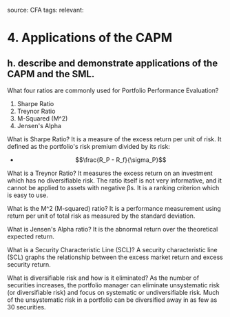 source: CFA
tags: 
relevant: 

# 4. Applications of the CAPM

## h. describe and demonstrate applications of the CAPM and the SML.

What four ratios are commonly used for Portfolio Performance Evaluation?
1. Sharpe Ratio
2. Treynor Ratio
3. M-Squared (M^2)
4. Jensen's Alpha

What is Sharpe Ratio?
It is a measure of the excess return per unit of risk. It defined as the portfolio's risk premium divided by its risk: 
- $$\frac{R_P - R_f}{\sigma_P}$$

What is a Treynor Ratio?
It measures the excess return on an investment which has no diversifiable risk. The ratio itself is not very informative, and it cannot be applied to assets with negative βs. It is a ranking criterion which is easy to use.

What is the M^2 (M-squared) ratio?
It is a performance measurement using return per unit of total risk as measured by the standard deviation.

What is Jensen's Alpha ratio?
It is the abnormal return over the theoretical expected return.

What is a Security Characteristic Line (SCL)? 
A security characteristic line (SCL) graphs the relationship between the excess market return and excess security return.


What is diversifiable risk and how is it eliminated?
As the number of securities increases, the portfolio manager can eliminate unsystematic risk (or diversifiable risk) and focus on systematic or undiversifiable risk. Much of the unsystematic risk in a portfolio can be diversified away in as few as 30 securities.


